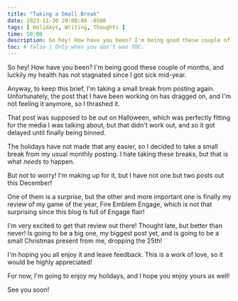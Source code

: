 ```yaml
---
title: "Taking a Small Break"
date: 2023-11-30 20:00:00 -0500
tags: [ Holidays, Writing, Thoughts ]
time: 50:00
description: So hey! How have you been? I'm being good these couple of months, and luckily my health has not stagnated since I got sick mid-year.
toc: # false | Only when you don't wan TOC.  
---
```

So hey! How have you been? I'm being good these couple of months, and luckily my health has not stagnated since I got sick mid-year.

Anyway, to keep this brief, I'm taking a small break from posting again. Unfortunately, the post that I have been working on has dragged on, and I'm not feeling it anymore, so I thrashed it.

That post was supposed to be out on Halloween, which was perfectly fitting for the media I was talking about, but that didn't work out, and so it got delayed until finally being binned.

The holidays have not made that any easier, so I decided to take a small break from my usual monthly posting. I hate taking these breaks, but that is what *needs* to happen.

But not to worry! I'm making up for it, but I have not one but two posts out this December!

One of them is a surprise, but the other and more important one is finally my review of my game of the year, Fire Emblem Engage, which is not that surprising since this blog is full of Engage flair!

I'm very excited to get that review out there! Thought late, but better than never! Is going to be a big one, my biggest post yet, and is going to be a small Christmas present from me, dropping the 25th!

I'm hoping you all enjoy it and leave feedback. This is a work of love, so it would be highly appreciated!

For now, I'm going to enjoy my holidays, and I hope you enjoy yours as well!

See you soon!
